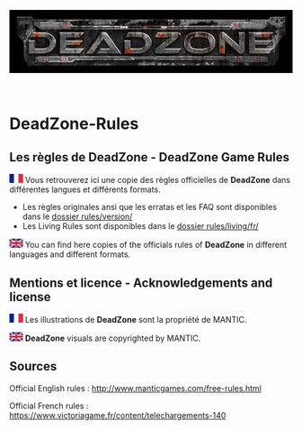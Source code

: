 <p align="center"><img src ="https://github.com/orouet/DeadZone-Rules/blob/master/site/img/banners/deadzone.jpg?raw=true" /></p>
<br />

# DeadZone-Rules
## Les règles de DeadZone - DeadZone Game Rules

![Drapeau français](https://github.com/orouet/DeadZone-Rules/blob/master/site/img/flags/fr-FR.png?raw=true)
Vous retrouverez ici une copie des règles officielles de **DeadZone** dans différentes langues et différents formats.

+ Les règles originales ansi que les erratas et les FAQ sont disponibles dans le [dossier rules/version/](rules/versions/)
+ Les Living Rules sont disponibles dans le [dossier rules/living/fr/](rules/living/fr/contents.md)


![English flag](https://github.com/orouet/DeadZone-Rules/blob/master/site/img/flags/en-GB.png?raw=true)
You can find here copies of the officials rules of **DeadZone** in different languages and different formats.


## Mentions et licence - Acknowledgements and license

![Drapeau français](https://github.com/orouet/DeadZone-Rules/blob/master/site/img/flags/fr-FR.png?raw=true)
Les illustrations de **DeadZone** sont la propriété de MANTIC.


![English flag](https://github.com/orouet/DeadZone-Rules/blob/master/site/img/flags/en-GB.png?raw=true)
**DeadZone** visuals are copyrighted by MANTIC.


## Sources

Official English rules :
<http://www.manticgames.com/free-rules.html>


Official French rules :
<https://www.victoriagame.fr/content/telechargements-140>
